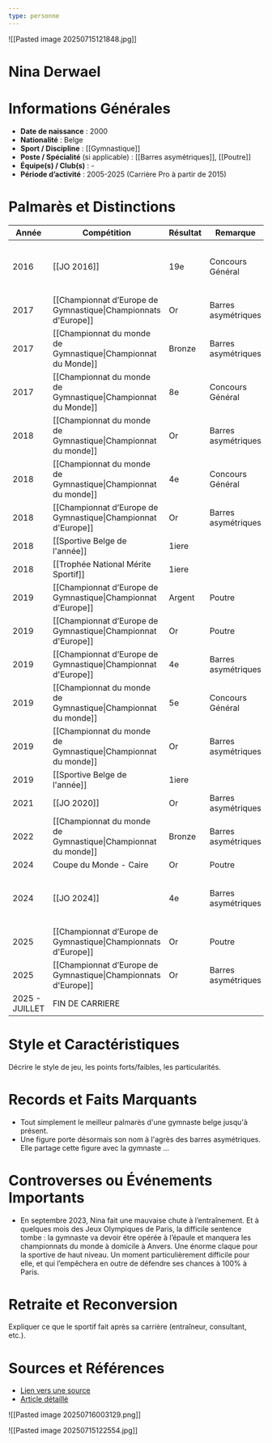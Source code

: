 ```yaml
---
type: personne
---
```

![[Pasted image 20250715121848.jpg]]
# Nina Derwael

# Informations Générales
- **Date de naissance** :  2000
- **Nationalité** :  Belge
- **Sport / Discipline** : [[Gymnastique]] 
- **Poste / Spécialité** (si applicable) :  [[Barres asymétriques]], [[Poutre]]
- **Équipe(s) / Club(s)** :  -
- **Période d’activité** :  2005-2025 (Carrière Pro à partir de 2015)

# Palmarès et Distinctions
| Année          | Compétition                                                    | Résultat | Remarque            |                                                |
| -------------- | -------------------------------------------------------------- | -------- | ------------------- | ---------------------------------------------- |
| 2016           | [[JO 2016]]                                                    | 19e      | Concours Général    | Déjà la meilleure perf belge de l'histoire     |
| 2017           | [[Championnat d’Europe de Gymnastique\|Championnats d'Europe]] | Or       | Barres asymétriques |                                                |
| 2017           | [[Championnat du monde de Gymnastique\|Championnat du Monde]]  | Bronze   | Barres asymétriques |                                                |
| 2017           | [[Championnat du monde de Gymnastique\|Championnat du Monde]]  | 8e       | Concours Général    |                                                |
| 2018           | [[Championnat du monde de Gymnastique\|Championnat du monde]]  | Or       | Barres asymétriques | Devant [[Simone Biles]]                        |
| 2018           | [[Championnat du monde de Gymnastique\|Championnat du monde]]  | 4e       | Concours Général    |                                                |
| 2018           | [[Championnat d’Europe de Gymnastique\|Championnat d'Europe]]  | Or       | Barres asymétriques |                                                |
| 2018           | [[Sportive Belge de l'année]]                                  | 1iere    |                     |                                                |
| 2018           | [[Trophée National Mérite Sportif]]                            | 1iere    |                     |                                                |
| 2019           | [[Championnat d’Europe de Gymnastique\|Championnat d'Europe]]  | Argent   | Poutre              |                                                |
| 2019           | [[Championnat d’Europe de Gymnastique\|Championnat d'Europe]]  | Or       | Poutre              |                                                |
| 2019           | [[Championnat d’Europe de Gymnastique\|Championnat d'Europe]]  | 4e       | Barres asymétriques |                                                |
| 2019           | [[Championnat du monde de Gymnastique\|Championnat du monde]]  | 5e       | Concours Général    |                                                |
| 2019           | [[Championnat du monde de Gymnastique\|Championnat du monde]]  | Or       | Barres asymétriques |                                                |
| 2019           | [[Sportive Belge de l'année]]                                  | 1iere    |                     |                                                |
| 2021           | [[JO 2020]]                                                    | Or       | Barres asymétriques |                                                |
| 2022           | [[Championnat du monde de Gymnastique\|Championnat du monde]]  | Bronze   | Barres asymétriques |                                                |
| 2024           | Coupe du Monde - Caire                                         | Or       | Poutre              |                                                |
| 2024           | [[JO 2024]]                                                    | 4e       | Barres asymétriques | Tout simplement un exploit après ses blessures |
| 2025           | [[Championnat d’Europe de Gymnastique\|Championnats d'Europe]] | Or       | Poutre              |                                                |
| 2025           | [[Championnat d’Europe de Gymnastique\|Championnats d'Europe]] | Or       | Barres asymétriques |                                                |
| 2025 - JUILLET | FIN DE CARRIERE                                                |          |                     |                                                |

# Style et Caractéristiques
Décrire le style de jeu, les points forts/faibles, les particularités.

# Records et Faits Marquants
- Tout simplement le meilleur palmarès d'une gymnaste belge jusqu'à présent.
- Une figure porte désormais son nom à l'agrès des barres asymétriques. Elle partage cette figure avec la gymnaste ...
# Controverses ou Événements Importants
- En septembre 2023, Nina fait une mauvaise chute à l’entraînement. Et à quelques mois des Jeux Olympiques de Paris, la difficile sentence tombe : la gymnaste va devoir être opérée à l’épaule et manquera les championnats du monde à domicile à Anvers. Une énorme claque pour la sportive de haut niveau. Un moment particulièrement difficile pour elle, et qui l’empêchera en outre de défendre ses chances à 100% à Paris.
# Retraite et Reconversion
Expliquer ce que le sportif fait après sa carrière (entraîneur, consultant, etc.).

# Sources et Références
- [Lien vers une source](#)
- [Article détaillé](#)

![[Pasted image 20250716003129.png]]

![[Pasted image 20250715122554.jpg]]